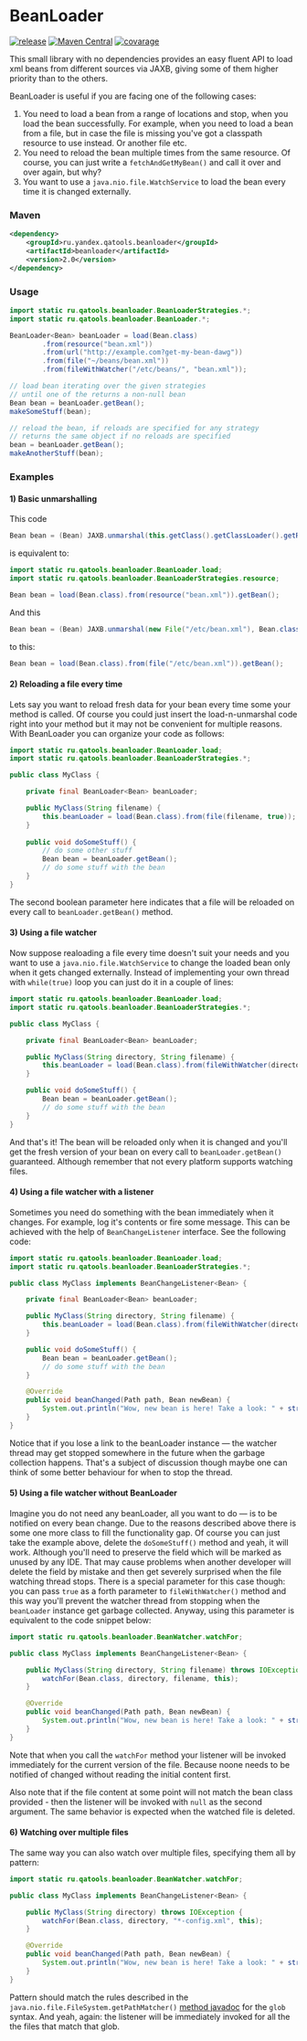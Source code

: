 # BeanLoader

[![release](http://github-release-version.herokuapp.com/github/yandex-qatools/beanloader/release.svg?style=flat)](https://github.com/yandex-qatools/beanloader/releases/latest) [![Maven Central](https://maven-badges.herokuapp.com/maven-central/ru.yandex.qatools.beanloader/beanloader/badge.svg?style=flat)](https://maven-badges.herokuapp.com/maven-central/ru.yandex.qatools.beanloader/beanloader)
[![covarage](https://img.shields.io/sonar/http/sonar.qatools.ru/ru.yandex.qatools.beanloader:beanloader/coverage.svg?style=flat)](http://sonar.qatools.ru/dashboard/index/1203)

This small library with no dependencies provides an easy fluent API to load xml beans
from different sources via JAXB, giving some of them higher priority
than to the others.

BeanLoader is useful if you are facing one of the following cases:

1. You need to load a bean from a range of locations and stop, when you load the bean successfully. 
For example, when you need to load a bean from a file, but in case the file is missing 
you've got a classpath resource to use instead. 
Or another file etc.
2. You need to reload the bean multiple times from the same resource. 
Of course, you can just write a ```fetchAndGetMyBean()``` and call it over and over again, but why?
3. You want to use a ```java.nio.file.WatchService``` to load the bean every time it is changed externally.

### Maven

```xml
<dependency>
    <groupId>ru.yandex.qatools.beanloader</groupId>
    <artifactId>beanloader</artifactId>
    <version>2.0</version>
</dependency>
```

### Usage

```java
import static ru.qatools.beanloader.BeanLoaderStrategies.*;
import static ru.qatools.beanloader.BeanLoader.*;

BeanLoader<Bean> beanLoader = load(Bean.class)
        .from(resource("bean.xml"))
        .from(url("http://example.com?get-my-bean-dawg"))
        .from(file("~/beans/bean.xml"))
        .from(fileWithWatcher("/etc/beans/", "bean.xml"));

// load bean iterating over the given strategies
// until one of the returns a non-null bean
Bean bean = beanLoader.getBean();
makeSomeStuff(bean);

// reload the bean, if reloads are specified for any strategy
// returns the same object if no reloads are specified
bean = beanLoader.getBean();
makeAnotherStuff(bean);
```

### Examples

#### 1) Basic unmarshalling
This code

```java
Bean bean = (Bean) JAXB.unmarshal(this.getClass().getClassLoader().getResource("bean.xml"), Bean.class);
```

is equivalent to:

```java
import static ru.qatools.beanloader.BeanLoader.load;
import static ru.qatools.beanloader.BeanLoaderStrategies.resource;

Bean bean = load(Bean.class).from(resource("bean.xml")).getBean();
```

And this

```java
Bean bean = (Bean) JAXB.unmarshal(new File("/etc/bean.xml"), Bean.class);
```

to this:

```java
Bean bean = load(Bean.class).from(file("/etc/bean.xml")).getBean();
```

#### 2) Reloading a file every time

Lets say you want to reload fresh data for your bean every time some your method is called. 
Of course you could just insert the load-n-unmarshal code right into your method 
but it may not be convenient for multiple reasons. 
With BeanLoader you can organize your code as follows:

```java
import static ru.qatools.beanloader.BeanLoader.load;
import static ru.qatools.beanloader.BeanLoaderStrategies.*;

public class MyClass {

    private final BeanLoader<Bean> beanLoader;

    public MyClass(String filename) {
        this.beanLoader = load(Bean.class).from(file(filename, true));
    }
    
    public void doSomeStuff() {
        // do some other stuff
        Bean bean = beanLoader.getBean();
        // do some stuff with the bean
    }
}
```

The second boolean parameter here indicates that a file will be reloaded 
on every call to ```beanLoader.getBean()``` method.

#### 3) Using a file watcher

Now suppose realoading a file every time doesn't suit your needs 
and you want to use a ```java.nio.file.WatchService``` to change the loaded bean 
only when it gets changed externally. Instead of implementing your own thread 
with ```while(true)``` loop you can just do it in a couple of lines:

```java
import static ru.qatools.beanloader.BeanLoader.load;
import static ru.qatools.beanloader.BeanLoaderStrategies.*;

public class MyClass {

    private final BeanLoader<Bean> beanLoader;

    public MyClass(String directory, String filename) {
        this.beanLoader = load(Bean.class).from(fileWithWatcher(directory, filename));
    }

    public void doSomeStuff() {
        Bean bean = beanLoader.getBean();
        // do some stuff with the bean
    }
}
```

And that's it! The bean will be reloaded only when it is changed and you'll get 
the fresh version of your bean on every call to ```beanLoader.getBean()``` guaranteed.
 Although remember that not every platform supports watching files.

#### 4) Using a file watcher with a listener

Sometimes you need do something with the bean immediately when it changes. 
For example, log it's contents or fire some message. This can be achieved 
with the help of ```BeanChangeListener``` interface. See the following code:

```java
import static ru.qatools.beanloader.BeanLoader.load;
import static ru.qatools.beanloader.BeanLoaderStrategies.*;

public class MyClass implements BeanChangeListener<Bean> {

    private final BeanLoader<Bean> beanLoader;

    public MyClass(String directory, String filename) {
        this.beanLoader = load(Bean.class).from(fileWithWatcher(directory, filename, this));
    }

    public void doSomeStuff() {
        Bean bean = beanLoader.getBean();
        // do some stuff with the bean
    }

    @Override
    public void beanChanged(Path path, Bean newBean) {
        System.out.println("Wow, new bean is here! Take a look: " + stringify(newBean));
    }
}
```

Notice that if you lose a link to the beanLoader instance — the watcher thread may get stopped
somewhere in the future when the garbage collection happens. That's a subject of discussion though
maybe one can think of some better behaviour for when to stop the thread.

#### 5) Using a file watcher without BeanLoader

Imagine you do not need any beanLoader, all you want to do — is to be notified on every bean change. 
Due to the reasons described above there is some one more class to fill the functionality gap.
Of course you can just take the example above, delete the ```doSomeStuff()``` method and 
yeah, it will work. Although you'll need to preserve the field which will be marked as unused by
any IDE. That may cause problems when another developer will delete the field by mistake and
then get severely surprised when the file watching thread stops. There is a special parameter 
for this case though: you can pass ```true``` as a forth parameter to ```fileWithWatcher()``` method
and this way you'll prevent the watcher thread from stopping when the ```beanLoader``` instance
get garbage collected. Anyway, using this parameter is equivalent to the code snippet below:

```java
import static ru.qatools.beanloader.BeanWatcher.watchFor;

public class MyClass implements BeanChangeListener<Bean> {

    public MyClass(String directory, String filename) throws IOException {
        watchFor(Bean.class, directory, filename, this);
    }

    @Override
    public void beanChanged(Path path, Bean newBean) {
        System.out.println("Wow, new bean is here! Take a look: " + stringify(newBean));
    }
}
```

Note that when you call the ```watchFor``` method  your listener will be invoked immediately
for the current version of the file. Because noone needs to be notified of changed without
reading the initial content first.

Also note that if the file content at some point will not match the bean class provided -
then the listener will be invoked with ```null``` as the second argument. The same behavior
is expected when the watched file is deleted.

#### 6) Watching over multiple files

The same way you can also watch over multiple files, specifying them all by pattern:

```java
import static ru.qatools.beanloader.BeanWatcher.watchFor;

public class MyClass implements BeanChangeListener<Bean> {

    public MyClass(String directory) throws IOException {
        watchFor(Bean.class, directory, "*-config.xml", this);
    }

    @Override
    public void beanChanged(Path path, Bean newBean) {
        System.out.println("Wow, new bean is here! Take a look: " + stringify(newBean));
    }
}
```

Pattern should match the rules described in the ```java.nio.file.FileSystem.getPathMatcher()``` 
[method javadoc][1] for the ```glob``` syntax. And yeah, again: the listener will be immediately 
invoked for all the the files that match that glob.

[1]: http://docs.oracle.com/javase/7/docs/api/java/nio/file/FileSystem.html#getPathMatcher%28java.lang.String%29
